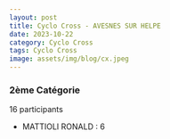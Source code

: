 ```yaml
---
layout: post
title: Cyclo Cross - AVESNES SUR HELPE
date: 2023-10-22
category: Cyclo Cross
tags: Cyclo Cross
image: assets/img/blog/cx.jpeg
---
```


### 2ème Catégorie
16 participants
- MATTIOLI RONALD : 6
